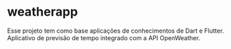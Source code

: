 # weatherapp

Esse projeto tem como base aplicações de conhecimentos de Dart e Flutter. 
Aplicativo de previsão de tempo integrado com a API OpenWeather.

